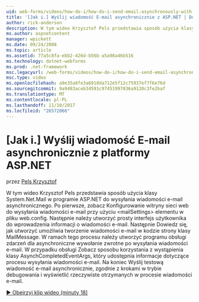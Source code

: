 ```yaml
---
uid: web-forms/videos/how-do-i/how-do-i-send-email-asynchronously-with-aspnet
title: '[Jak i.] Wyślij wiadomość E-mail asynchronicznie z ASP.NET | Dokumentacja firmy Microsoft'
author: rick-anderson
description: W tym wideo Krzysztof Pels przedstawia sposób użycia klasy System.Net.Mail w programie ASP.NET do wysyłania wiadomości e-mail asynchronicznego. Po pierwsze zobacz Konfigurowanie si sieci web...
ms.author: aspnetcontent
manager: wpickett
ms.date: 09/24/2008
ms.topic: article
ms.assetid: 77a5c8fa-ebb2-426d-b56b-a5a98a46b516
ms.technology: dotnet-webforms
ms.prod: .net-framework
msc.legacyurl: /web-forms/videos/how-do-i/how-do-i-send-email-asynchronously-with-aspnet
msc.type: video
ms.openlocfilehash: a9e35a8fe3a6918da712e5f12c75937ef7f6e76d
ms.sourcegitcommit: 9a9483aceb34591c97451997036a9120c3fe2baf
ms.translationtype: MT
ms.contentlocale: pl-PL
ms.lasthandoff: 11/10/2017
ms.locfileid: "26572066"
---
```

<a name="how-do-i-send-email-asynchronously-with-aspnet"></a>[Jak i.] Wyślij wiadomość E-mail asynchronicznie z platformy ASP.NET
====================
przez [Pels Krzysztof](https://twitter.com/chrispels)

W tym wideo Krzysztof Pels przedstawia sposób użycia klasy System.Net.Mail w programie ASP.NET do wysyłania wiadomości e-mail asynchronicznego. Po pierwsze, zobacz Konfigurowanie witryny sieci web do wysyłania wiadomości e-mail przy użyciu &lt;mailSettings&gt; elementu w pliku web.config. Następnie należy utworzyć prosty interfejs użytkownika do wprowadzenia informacji o wiadomości e-mail. Następnie Dowiedz się, jak utworzyć umożliwia tworzenie wiadomości e-mail w kodzie strony klasy MailMessage. W ramach tego procesu należy utworzyć programu obsługi zdarzeń dla asynchroniczne wywołanie zwrotne po wysyłania wiadomości e-mail. W przypadku obsługi Zobacz sposobu korzystania z wystąpienia klasy AsynchCompletedEventArgs, który udostępnia informacje dotyczące procesu wysyłania wiadomości e-mail. Na koniec Wyślij testową wiadomość e-mail asynchronicznie, zgodnie z krokami w trybie debugowania i wyświetlić rzeczywiste otrzymanych w procesie wiadomości e-mail.

[&#9654; Obejrzyj klip wideo (minuty 18)](https://channel9.msdn.com/Blogs/ASP-NET-Site-Videos/how-do-i-send-email-asynchronously-with-aspnet)
